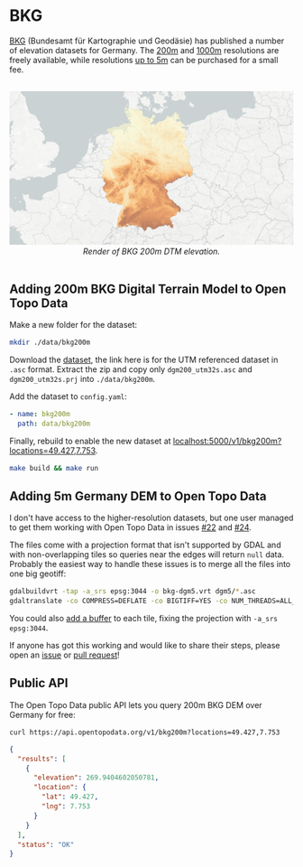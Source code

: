 # BKG

[BKG](https://www.bkg.bund.de/) (Bundesamt für Kartographie und Geodäsie) has published a number of elevation datasets for Germany. The [200m](http://gdz.bkg.bund.de/index.php/default/digitale-geodaten/digitale-gelandemodelle/digitales-gelandemodell-gitterweite-200-m-dgm200.html) and [1000m](https://gdz.bkg.bund.de/index.php/default/digitale-geodaten/digitale-gelandemodelle/digitales-gelandemodell-gitterweite-1000-m-dgm1000.html) resolutions are freely available, while resolutions [up to 5m](https://gdz.bkg.bund.de/index.php/default/digitale-geodaten/digitale-gelandemodelle.html) can be purchased for a small fee.



<p style="text-align:center; padding: 1rem 0">
  <img src="/img/bkg200m.png" alt="EU-DEM elevation">
  <br>
  <em>Render of BKG 200m DTM elevation.</em>
</p>


## Adding 200m BKG Digital Terrain Model to Open Topo Data

Make a new folder for the dataset:

```bash
mkdir ./data/bkg200m
```

Download the [dataset](https://daten.gdz.bkg.bund.de/produkte/dgm/dgm200/aktuell/dgm200.utm32s.gridascii.zip), the link here is for the UTM referenced dataset in `.asc` format. Extract the zip and copy only `dgm200_utm32s.asc` and `dgm200_utm32s.prj` into `./data/bkg200m`. 

Add the dataset to `config.yaml`:

```yaml
- name: bkg200m
  path: data/bkg200m
```

Finally, rebuild to enable the new dataset at [localhost:5000/v1/bkg200m?locations=49.427,7.753](http://localhost:5000/v1/bkg200m?locations=49.427,7.753).

```bash
make build && make run
```




## Adding 5m Germany DEM to Open Topo Data

I don't have access to the higher-resolution datasets, but one user managed to get them working with Open Topo Data in issues [#22](https://github.com/ajnisbet/opentopodata/issues/22) and [#24](https://github.com/ajnisbet/opentopodata/issues/24).

The files come with a projection format that isn't supported by GDAL and with non-overlapping tiles so queries near the edges will return `null` data. Probably the easiest way to handle these issues is to merge all the files into one big geotiff:


```bash
gdalbuildvrt -tap -a_srs epsg:3044 -o bkg-dgm5.vrt dgm5/*.asc
gdaltranslate -co COMPRESS=DEFLATE -co BIGTIFF=YES -co NUM_THREADS=ALL_CPUS bkg-dgm5.vrt bkg-dgm5.tif
```

You could also [add a buffer](eudem.md) to each tile, fixing the projection with `-a_srs epsg:3044`.

If anyone has got this working and would like to share their steps, please open an [issue](https://github.com/ajnisbet/opentopodata/issues) or [pull request](https://github.com/ajnisbet/opentopodata/pulls)!



## Public API

The Open Topo Data public API lets you query 200m BKG DEM over Germany for free:

```
curl https://api.opentopodata.org/v1/bkg200m?locations=49.427,7.753
```

```json
{
  "results": [
    {
      "elevation": 269.9404602050781, 
      "location": {
        "lat": 49.427, 
        "lng": 7.753
      }
    }
  ], 
  "status": "OK"
}
```


